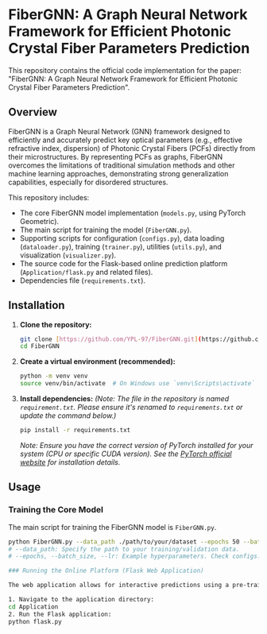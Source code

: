 # FiberGNN: A Graph Neural Network Framework for Efficient Photonic Crystal Fiber Parameters Prediction

This repository contains the official code implementation for the paper: "FiberGNN: A Graph Neural Network Framework for Efficient Photonic Crystal Fiber Parameters Prediction".

## Overview

FiberGNN is a Graph Neural Network (GNN) framework designed to efficiently and accurately predict key optical parameters (e.g., effective refractive index, dispersion) of Photonic Crystal Fibers (PCFs) directly from their microstructures. By representing PCFs as graphs, FiberGNN overcomes the limitations of traditional simulation methods and other machine learning approaches, demonstrating strong generalization capabilities, especially for disordered structures.

This repository includes:
* The core FiberGNN model implementation (`models.py`, using PyTorch Geometric).
* The main script for training the model (`FiberGNN.py`).
* Supporting scripts for configuration (`configs.py`), data loading (`dataloader.py`), training (`trainer.py`), utilities (`utils.py`), and visualization (`visualizer.py`).
* The source code for the Flask-based online prediction platform (`Application/flask.py` and related files).
* Dependencies file (`requirements.txt`).

## Installation

1.  **Clone the repository:**
    ```bash
    git clone [https://github.com/YPL-97/FiberGNN.git](https://github.com/YPL-97/FiberGNN.git)
    cd FiberGNN
    ```

2.  **Create a virtual environment (recommended):**
    ```bash
    python -m venv venv
    source venv/bin/activate  # On Windows use `venv\Scripts\activate`
    ```

3.  **Install dependencies:**
    *(Note: The file in the repository is named `requirement.txt`. Please ensure it's renamed to `requirements.txt` or update the command below.)*
    ```bash
    pip install -r requirements.txt
    ```
    *Note: Ensure you have the correct version of PyTorch installed for your system (CPU or specific CUDA version). See the [PyTorch official website](https://pytorch.org/) for installation details.*

## Usage

### Training the Core Model

The main script for training the FiberGNN model is `FiberGNN.py`.

```bash
python FiberGNN.py --data_path ./path/to/your/dataset --epochs 50 --batch_size 32 --lr 1e-4 # Add other relevant arguments as defined in the script/configs.py
# --data_path: Specify the path to your training/validation data.
# --epochs, --batch_size, --lr: Example hyperparameters. Check configs.py or the script's argument parser for all options.

### Running the Online Platform (Flask Web Application)

The web application allows for interactive predictions using a pre-trained model.

1. Navigate to the application directory:
cd Application
2. Run the Flask application:
python flask.py
